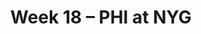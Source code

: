 ---
layout: game
title: Week 18 – PHI at NYG
season: 2023
game_id: 2023_18_PHI_NYG
away_team: PHI
home_team: NYG
---